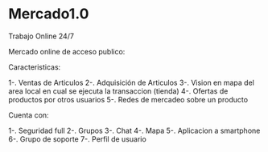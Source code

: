 # Mercado1.0
Trabajo Online 24/7

Mercado online de acceso publico:

Caracteristicas:

1-. Ventas de Articulos
2-. Adquisición de Articulos 
3-. Vision en mapa del area local en cual se ejecuta la transaccion (tienda)
4-. Ofertas de productos por otros usuarios
5-. Redes de mercadeo sobre un producto 


Cuenta con:

1-. Seguridad full
2-. Grupos 
3-. Chat
4-. Mapa 
5-. Aplicacion a smartphone
6-. Grupo de soporte
7-. Perfil de usuario

